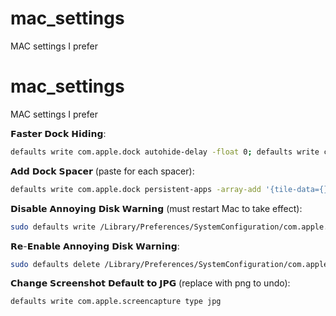 # mac_settings
MAC settings I prefer


# mac_settings
MAC settings I prefer

𝗙𝗮𝘀𝘁𝗲𝗿 𝗗𝗼𝗰𝗸 𝗛𝗶𝗱𝗶𝗻𝗴: 

```sh
defaults write com.apple.dock autohide-delay -float 0; defaults write com.apple.dock autohide-time-modifier -int 0;killall Dock
```

𝗔𝗱𝗱 𝗗𝗼𝗰𝗸 𝗦𝗽𝗮𝗰𝗲𝗿 (paste for each spacer): 
```sh
defaults write com.apple.dock persistent-apps -array-add '{tile-data={}; tile-type="spacer-tile";}' && killall Dock
```

𝗗𝗶𝘀𝗮𝗯𝗹𝗲 𝗔𝗻𝗻𝗼𝘆𝗶𝗻𝗴 𝗗𝗶𝘀𝗸 𝗪𝗮𝗿𝗻𝗶𝗻𝗴 (must restart Mac to take effect): 
```sh
sudo defaults write /Library/Preferences/SystemConfiguration/com.apple.DiskArbitration.diskarbitrationd.plist DADisableEjectNotification -bool YES && sudo pkill diskarbitrationd
```

𝗥𝗲-𝗘𝗻𝗮𝗯𝗹𝗲 𝗔𝗻𝗻𝗼𝘆𝗶𝗻𝗴 𝗗𝗶𝘀𝗸 𝗪𝗮𝗿𝗻𝗶𝗻𝗴: 

```sh
sudo defaults delete /Library/Preferences/SystemConfiguration/com.apple.DiskArbitration.diskarbitrationd.plist DADisableEjectNotification && sudo pkill diskarbitrationd
```

𝗖𝗵𝗮𝗻𝗴𝗲 𝗦𝗰𝗿𝗲𝗲𝗻𝘀𝗵𝗼𝘁 𝗗𝗲𝗳𝗮𝘂𝗹𝘁 𝘁𝗼 𝗝𝗣𝗚 (replace with png to undo): 

```sh 
defaults write com.apple.screencapture type jpg
```

